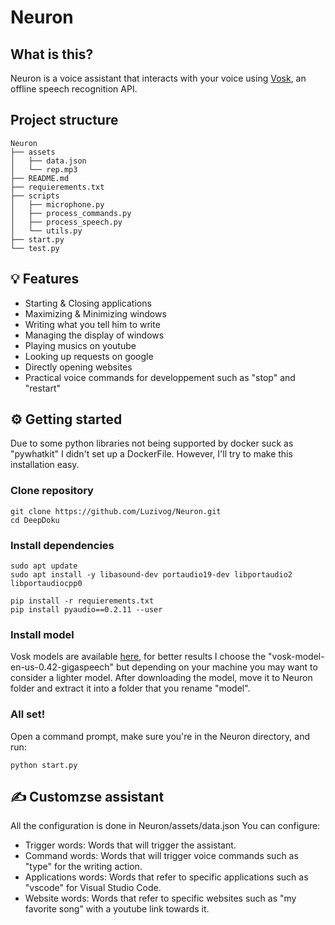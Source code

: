 # Neuron

## What is this?
Neuron is a voice assistant that interacts with your voice using [Vosk](https://github.com/alphacep/vosk), an offline speech recognition API.

## Project structure

```
Neuron
├── assets
│   ├── data.json
│   └── rep.mp3
├── README.md
├── requierements.txt
├── scripts
│   ├── microphone.py
│   ├── process_commands.py
│   ├── process_speech.py
│   └── utils.py
├── start.py
└── test.py

```

## 💡 Features
- Starting & Closing applications
- Maximizing & Minimizing windows
- Writing what you tell him to write
- Managing the display of windows 
- Playing musics on youtube
- Looking up requests on google
- Directly opening websites
- Practical voice commands for developpement such as "stop" and "restart"


## ⚙️ Getting started
Due to some python libraries not being supported by docker suck as "pywhatkit" I didn't set up a DockerFile. However, I'll try to make this installation easy.

### Clone repository

```
git clone https://github.com/Luzivog/Neuron.git
cd DeepDoku

```

### Install dependencies

```
sudo apt update
sudo apt install -y libasound-dev portaudio19-dev libportaudio2 libportaudiocpp0

pip install -r requierements.txt
pip install pyaudio==0.2.11 --user
```

### Install model
Vosk models are available [here](https://alphacephei.com/vosk/models), for better results I choose the "vosk-model-en-us-0.42-gigaspeech" but depending on your machine you may want to consider a lighter model.
After downloading the model, move it to Neuron folder and extract it into a folder that you rename "model".

### All set!
Open a command prompt, make sure you're in the Neuron directory, and run:
```
python start.py
```

## ✍️ Customzse assistant
All the configuration is done in Neuron/assets/data.json
You can configure:
- Trigger words: Words that will trigger the assistant.
- Command words: Words that will trigger voice commands such as "type" for the writing action.
- Applications words: Words that refer to specific applications such as "vscode" for Visual Studio Code.
- Website words: Words that refer to specific websites such as "my favorite song" with a youtube link towards it.